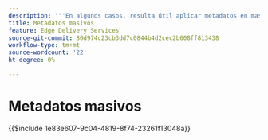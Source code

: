 ```yaml
---
description: '''En algunos casos, resulta útil aplicar metadatos en masa a un sitio web. Los casos de uso comunes incluyen:'
title: Metadatos masivos
feature: Edge Delivery Services
source-git-commit: 80d974c23cb3dd7c0844b4d2cec2b608ff813438
workflow-type: tm+mt
source-wordcount: '22'
ht-degree: 0%

---
```


# Metadatos masivos

{{$include 1e83e607-9c04-4819-8f74-23261f13048a}}
